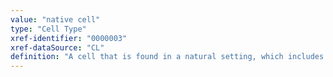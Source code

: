 ```yaml
---
value: "native cell"
type: "Cell Type"
xref-identifier: "0000003"
xref-dataSource: "CL"
definition: "A cell that is found in a natural setting, which includes multicellular organism cells 'in vivo' (i.e. part of an organism), and unicellular organisms 'in environment' (i.e. part of a natural environment).|To accommodate unicellular organisms better, 'cell in vivo' has been re-labeled 'native cell' to better represent its intended meaning - that is, that it is a cell in the context of a multicellular organism or in a natural environment. 'Native' is intended to contrast with 'in vitro', which refers to cells or other biological entities that have been intentionally placed in a controlled, non-natural setting for the purpose of study or manipulation. (MAH 1.12.12)."
---
```

